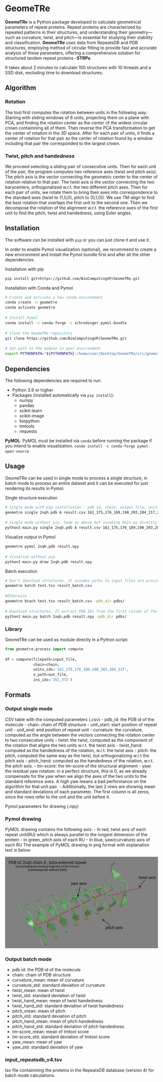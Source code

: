 # GeomeTRe 

**GeomeTRe** is a Python package developed to calculate geometrical parameters of repeat proteins. 
Repeat proteins are characterized by repeated patterns in their structures, and understanding their 
geometry—such as curvature, twist, and pitch—is essential for studying their stability and classification. 
**GeomeTRe** uses data from RepeatsDB and PDB structures, employing method of circular fitting to provide fast and 
accurate analysis of these parameters, offering a comprehensive solution for structured tandem repeat proteins -**STRPs**.

It takes about 2 minutes to calculate 100 structures with 10 threads and a SSD disk, excluding time to download structures. 


## Algorithm

### Rotation

The tool first computes the rotation between units in the following way:
Starting with sliding windows of 6 units, projecting them on a plane with PCA, and finding the rotation center as the center of the widest circular crown containining all of them. Then reverse the PCA transformation to get the center of rotation in the 3D space. After for each pair of units, it finds a center of rotation for that pair as the center of rotation found by a window including that pair the corresponded to the largest crown.

### Twist, pitch and handedness

We proceed selecting a sliding pair of consecutive units. Then for each unit of the pair, the program computes two reference axes (twist and pitch axis).
The pitch axis is the vector connecting the geometric center to the center of rotation relative to that pair. The twist axis is the vector connecting the two barycenters, orthogonalized w.r.t. the two different pitch axes. Then for each pair of units, we rotate them to bring their axes into correspondence to the standard axes (twist to (1,0,0), pitch to (0,1,0)). We use TM-align to find the best rotation that overlaps the first unit to the second one. Then we decompose the rotation of the alignment w.r.t. the reference axes of the first unit to find the pitch, twist and handedness, using Euler angles. 



## Installation
The software can be installed with `pip` or you can just clone it and use it. 

In order to enable Pymol visualization (optional), we recommend to create a new environment and install the Pymol 
bundle first and after all the other dependencies. 

Installation with pip
```bash
pip install git+https://github.com/BioComputingUP/GeomeTRe.git
```

Installation with Conda and Pymol
```bash
# Create and activate a new conda environment
conda create -n geometre
conda activate geometre

# Install Pymol
conda install -c conda-forge -c schrodinger pymol-bundle

# Clone the GeomeTRe repository
git clone https://github.com/BioComputingUP/GeomeTRe.git

# Set path to the module in your environment
export PYTHONPATH="${PYTHONPATH}:/home/user/Desktop/GeomeTRe/src/geometre"
```

## Dependencies
The following dependencies are required to run:
- Python 3.9 or higher
- Packages (installed automatically via `pip install`):
  - numpy
  - pandas
  - scikit-learn
  - scikit-image
  - biopython
  - tmtools
  - requests
  
**PyMOL**: PyMOL must be installed via `conda` before running the package if you intend to enable visualization.
`conda install -c conda-forge pymol-open-source`

## Usage
GeomeTRe can be used in single mode to process a single structure, in batch mode to process an
entire dataset and it can be executed for just rendering its results in Pymol. 

Single structure execution 
```bash
# Single mode with pip installation - pdb id, chain, output file, units, insertions (optional)
geometre single 2xqh.pdb A result.csv 161_175,176_189,190_203,204_217,218_233,234_249,250_263,264_276,305_326,327_350,373_392,393_416 -ins_def 351_372

# Single mode without pip. Same as above but invoking main.py directly
python3 main.py single 2xqh.pdb A result.csv 161_175,176_189,190_203,204_217,218_233,234_249,250_263,264_276,305_326,327_350,373_392,393_416 -ins_def 351_372
```

Visualize output in Pymol 
```bash
geometre pymol 2xqh.pdb result.npy

# Visualize without pip
python3 main.py draw 2xqh.pdb result.npy
```

Batch execution 
```bash
# Don't download structures. It assumes paths to input files are provided in the first column of the TSV file (see format section below)
geometre batch test.tsv result_batch.csv 

#Otherwise
geometre btach test.tsv result_batch.csv -pdb_dir pdbs/

# Download structures. It extract PDB IDs from the first column of the TSV file and download them in the pdb_dir folder.
python3 main.py batch 2xqh.pdb result.npy -pdb_dir pdbs/
```


### Library

GeomeTRe can be used as module directly in a Python script:

```python
from geometre.process import compute

df = compute(filepath=input_file, 
			 chain=chain, 
			 units_ids='161_175,176_189,190_203,204_217', 
			 o_path=out_file, 
			 ins_ids='351_372')
```


## Formats 

### Output single mode
CSV table with the computed parameters (.csv)
 	- pdb_id: the PDB id of the molecule
 	- chain: chain of PDB structure
 	- unit_start: start position of repeat unit
 	- unit_end: end position of repeat unit
 	- curvature: the curvature, computed as the angle between the vectors connecting the rotation center to two consecutive units
	- twist: the twist, computed as the component of the rotation that aligns the two units w.r.t. the twist axis
	- twist_hand: computed as the handedness of the rotation, w.r.t. the twist axis
	- pitch: the pitch, computed the same way as the twist, but orthogonalizing w.r.t the pitch axis
	- pitch_hand: computed as the handedness of the rotation, w.r.t. the pitch axis.
	- tm-score: the tm-score of the structural alignment
	- yaw: the residual yaw rotation: in a perfect structure, this is 0, as we already compensate for the yaw when we align the axes of the two units to the standard reference axes. A high yaw 
	  means a bad performance on the algorithm for that unit pair.
 	- Additionally, the last 2 rows are showing mean and standard deviations of each parameter. The first column is all zeros, since the rows refer to the unit and the unit before it.

Pymol parameters for drawing (.npy)

### Pymol drawing
PyMOL drawing contains the following axis:
	- In red, twist axis of each repeat unit(RU) which is always parallel to the longest dimension of the protein
	- In green, pitch axis of each RU
	- In blue, yaw(curvature) axis of each RU
The example of PyMOL drawing in png format with explanation text is below

![Example of PyMOL drawing](/example_2xqh.png)

### Output batch mode

- pdb id: the PDB id of the molecule
- chain: chain of PDB structure
- curvature_mean: mean of curvature
- curvature_std: standard deviation of curvature
- twist_mean: mean of twist
- twist_std: standard deviation of twist
- twist_hand_mean: mean of twist handedness
- twist_hand_std: standard deviation of twist handedness
- pitch_mean: mean of pitch
- pitch_std: standard deviation of pitch
- pitch_hand_mean: mean of pitch handedness
- pitch_hand_std: standard deviation of pitch handedness
- tm-score_mean: mean of tmtool score
- tm-score_std: standard deviation of tmtool score
- yaw_mean: mean of yaw
- yaw_std: standard deviation of yaw


### input_repeatsdb_v4.tsv
tsv file containining the proteins in the RepeatsDB database (version 4) for batch mode calculations.

